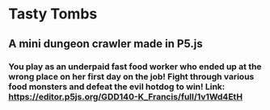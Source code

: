 # Tasty Tombs
## A mini dungeon crawler made in P5.js
### You play as an underpaid fast food worker who ended up at the wrong place on her first day on the job! Fight through various food monsters and defeat the evil hotdog to win! Link: https://editor.p5js.org/GDD140-K_Francis/full/1v1Wd4EtH
